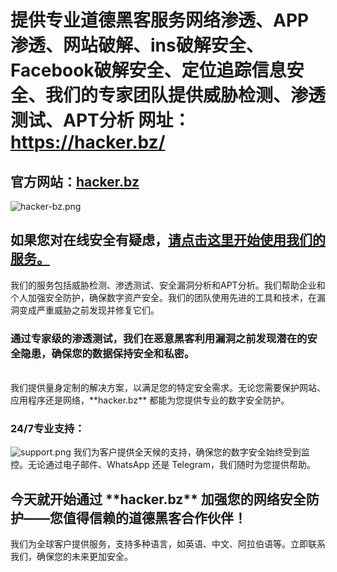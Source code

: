 # 提供专业道德黑客服务网络渗透、APP渗透、网站破解、ins破解安全、Facebook破解安全、定位追踪信息安全、我们的专家团队提供威胁检测、渗透测试、APT分析 网址：https://hacker.bz/
<h2>官方网站：<a class="value" href="https://hacker.bz" target="_blank">hacker.bz</a></h2>
<img alt="hacker-bz.png" src="https://hacker.bz/images/logo.png" data-hpc="true" class="Box-sc-g0xbh4-0 kzRgrI">
<h2>如果您对在线安全有疑虑，<a class="value" href="https://hacker.bz" target="_blank">请点击这里开始使用我们的服务。</a></h2>
我们的服务包括威胁检测、渗透测试、安全漏洞分析和APT分析。我们帮助企业和个人加强安全防护，确保数字资产安全。我们的团队使用先进的工具和技术，在漏洞变成严重威胁之前发现并修复它们。
<h3>通过专家级的渗透测试，我们在恶意黑客利用漏洞之前发现潜在的安全隐患，确保您的数据保持安全和私密。</h3>
<br>
我们提供量身定制的解决方案，以满足您的特定安全需求。无论您需要保护网站、应用程序还是网络，**hacker.bz** 都能为您提供专业的数字安全防护。
<br>
<h3>24/7专业支持：</h3>
<img alt="support.png" src="https://hacker.bz/images/support.png" data-hpc="true" class="Box-sc-g0xbh4-0 kzRgrI">
我们为客户提供全天候的支持，确保您的数字安全始终受到监控。无论通过电子邮件、WhatsApp 还是 Telegram，我们随时为您提供帮助。
<br>
<h2>今天就开始通过 **hacker.bz** 加强您的网络安全防护——您值得信赖的道德黑客合作伙伴！</h2>
我们为全球客户提供服务，支持多种语言，如英语、中文、阿拉伯语等。立即联系我们，确保您的未来更加安全。

